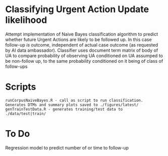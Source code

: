 # Classifying Urgent Action Update likelihood
Attempt implementation of Naive Bayes classification algorithm to predict whether future Urgent Actions are likely to be followed up.  In this case follow-up *is* outcome, independent of actual case outcome (as requested by AI data ambassador). Classifier uses document term matrix of body of UA to compare probability of observing UA conditioned on UA assumped to be non-follow up, to the same probability conditioned on it being of class of follow-ups

<!-- ![](http://latex.codecogs.com/gif.latex?P%5BY%3DC_%7Bl%7D%7CX%5D%3D%5Cfrac%7BP%5BY%5DP%5BX%7CY%3DC_%7Bl%7D%5D%7D%7BP%5BX%5D%7D) -->

# Scripts
    runCorpusNaiveBayes.R - call as script to run classification. Generates DTMs and summary plots saved to ./figures/latest/
    genTrainTestData.R - generates training/test data to ./data/test|train/

# To Do
Regression model to predict number of or time to follow-up

